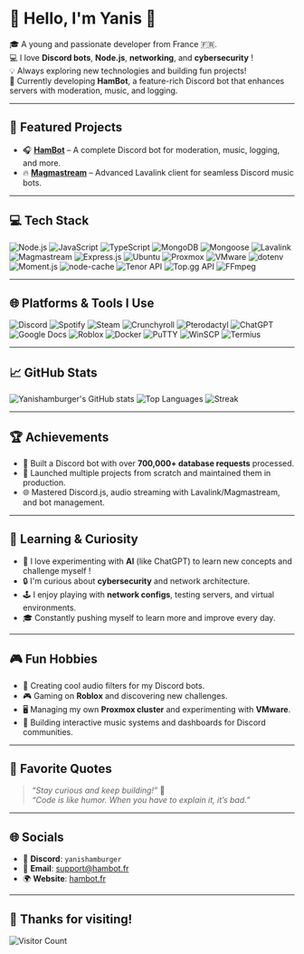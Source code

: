 # 👋 Hello, I'm Yanis 🍔

🎓 A young and passionate developer from France 🇫🇷.  
💻 I love **Discord bots**, **Node.js**, **networking**, and **cybersecurity** !  
💡 Always exploring new technologies and building fun projects!  
🔧 Currently developing **HamBot**, a feature-rich Discord bot that enhances servers with moderation, music, and logging.

---

## 🚀 Featured Projects
- 🎧 **[HamBot](https://github.com/HamBot-Discord/HamBot)** – A complete Discord bot for moderation, music, logging, and more.
- 🔥 **[Magmastream](https://github.com/Magmastream-NPM/magmastream)** – Advanced Lavalink client for seamless Discord music bots.

---

## 💻 Tech Stack
![Node.js](https://img.shields.io/badge/-Node.js-339933?logo=node.js&logoColor=white)
![JavaScript](https://img.shields.io/badge/-JavaScript-F7DF1E?logo=javascript&logoColor=black)
![TypeScript](https://img.shields.io/badge/-TypeScript-3178C6?logo=typescript&logoColor=white)
![MongoDB](https://img.shields.io/badge/-MongoDB-47A248?logo=mongodb&logoColor=white)
![Mongoose](https://img.shields.io/badge/-Mongoose-800000?logo=mongodb&logoColor=white)
![Lavalink](https://img.shields.io/badge/-Lavalink-4D4D4D?logo=musicbrainz&logoColor=white)
![Magmastream](https://img.shields.io/badge/-Magmastream-FF5733?logo=buffer&logoColor=white)
![Express.js](https://img.shields.io/badge/-Express.js-000000?logo=express&logoColor=white)
![Ubuntu](https://img.shields.io/badge/-Ubuntu-E95420?logo=ubuntu&logoColor=white)
![Proxmox](https://img.shields.io/badge/-Proxmox-E8E9EB?logo=proxmox&logoColor=black)
![VMware](https://img.shields.io/badge/-VMware-607078?logo=vmware&logoColor=white)
![dotenv](https://img.shields.io/badge/-dotenv-000000?logo=dotenv&logoColor=white)
![Moment.js](https://img.shields.io/badge/-Moment.js-FFBB00?logo=javascript&logoColor=black)
![node-cache](https://img.shields.io/badge/-NodeCache-009688?logo=buffer&logoColor=white)
![Tenor API](https://img.shields.io/badge/-Tenor-3F51B5?logo=tenor&logoColor=white)
![Top.gg API](https://img.shields.io/badge/-Top.gg-FF4500?logo=topdotgg&logoColor=white)
![FFmpeg](https://img.shields.io/badge/-FFmpeg-007808?logo=ffmpeg&logoColor=white)

---

## 🌐 Platforms & Tools I Use
![Discord](https://img.shields.io/badge/-Discord-5865F2?logo=discord&logoColor=white)
![Spotify](https://img.shields.io/badge/-Spotify-1DB954?logo=spotify&logoColor=white)
![Steam](https://img.shields.io/badge/-Steam-000000?logo=steam&logoColor=white)
![Crunchyroll](https://img.shields.io/badge/-Crunchyroll-F47521?logo=crunchyroll&logoColor=white)
![Pterodactyl](https://img.shields.io/badge/-Pterodactyl-5C5C5C?logo=pterodactyl&logoColor=white)
![ChatGPT](https://img.shields.io/badge/-ChatGPT-00A67E?logo=openai&logoColor=white)
![Google Docs](https://img.shields.io/badge/-Google%20Docs-4285F4?logo=googledocs&logoColor=white)
![Roblox](https://img.shields.io/badge/-Roblox-000000?logo=roblox&logoColor=white)
![Docker](https://img.shields.io/badge/-Docker-2496ED?logo=docker&logoColor=white)
![PuTTY](https://img.shields.io/badge/-PuTTY-2962FF?logo=putty&logoColor=white)
![WinSCP](https://img.shields.io/badge/-WinSCP-00BFA5?logo=winscp&logoColor=white)
![Termius](https://img.shields.io/badge/Termius-000000?logo=termius&logoColor=white)

---

## 📈 GitHub Stats
![Yanishamburger's GitHub stats](https://github-readme-stats.vercel.app/api?username=Yanishamburger&show_icons=true&theme=radical)
![Top Languages](https://github-readme-stats.vercel.app/api/top-langs/?username=Yanishamburger&layout=compact&theme=radical)
![Streak](https://streak-stats.demolab.com?user=Yanishamburger&theme=radical&hide_border=true)

---

## 🏆 Achievements
- 🏅 Built a Discord bot with over **700,000+ database requests** processed.
- 🚀 Launched multiple projects from scratch and maintained them in production.
- 🌐 Mastered Discord.js, audio streaming with Lavalink/Magmastream, and bot management.

---

## 🧠 Learning & Curiosity
- 🤖 I love experimenting with **AI** (like ChatGPT) to learn new concepts and challenge myself !
- 🔒 I'm curious about **cybersecurity** and network architecture.
- 🕹️ I enjoy playing with **network configs**, testing servers, and virtual environments.
- 🎓 Constantly pushing myself to learn more and improve every day.

---

## 🎮 Fun Hobbies
- 🎵 Creating cool audio filters for my Discord bots.
- 🎮 Gaming on **Roblox** and discovering new challenges.
- 🖥️ Managing my own **Proxmox cluster** and experimenting with **VMware**.
- 🎤 Building interactive music systems and dashboards for Discord communities.

---

## 💬 Favorite Quotes
> _“Stay curious and keep building!”_ 🚀  
> _“Code is like humor. When you have to explain it, it’s bad.”_

---

## 🌐 Socials
- 💬 **Discord**: `yanishamburger`
- 📧 **Email**: [support@hambot.fr](mailto:support@hambot.fr)
- 🌍 **Website**: [hambot.fr](https://hambot.fr)

---

## 🎉 Thanks for visiting!
![Visitor Count](https://profile-counter.glitch.me/Yanishamburger/count.svg)

